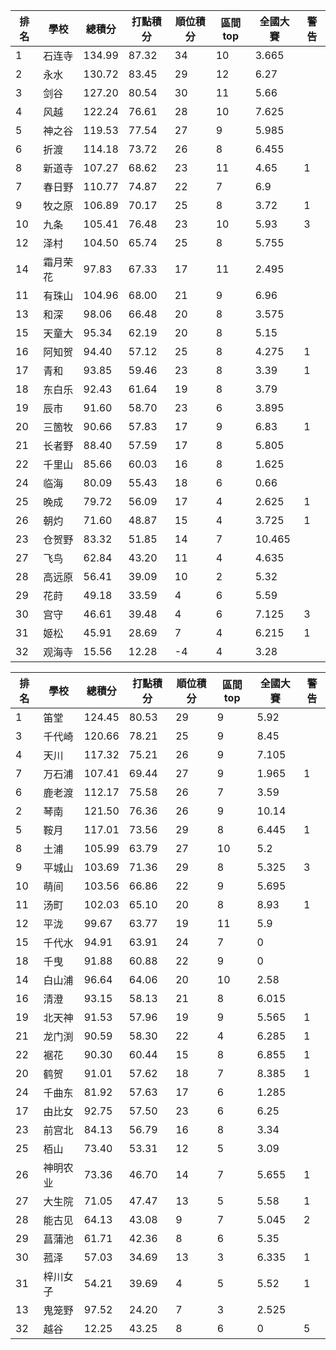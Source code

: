 排名|學校|總積分|打點積分|順位積分|區間top|全國大賽|警告
-|-|-|-|-|-|-|-
1|石连寺|134.99 |87.32 |34|10|3.665|
2|永水|130.72 |83.45 |29|12|6.27|
3|剑谷|127.20 |80.54 |30|11|5.66|
4|风越|122.24 |76.61 |28|10|7.625|
5|神之谷|119.53 |77.54 |27|9|5.985|
6|折渡|114.18 |73.72 |26|8|6.455|
8|新道寺|107.27 |68.62 |23|11|4.65|1
7|春日野|110.77 |74.87 |22|7|6.9|
9|牧之原|106.89 |70.17 |25|8|3.72|1
10|九条|105.41 |76.48 |23|10|5.93|3
12|泽村|104.50 |65.74 |25|8|5.755|
14|霜月荣花|97.83 |67.33 |17|11|2.495|
11|有珠山|104.96 |68.00 |21|9|6.96|
13|和深|98.06 |66.48 |20|8|3.575|
15|天童大|95.34 |62.19 |20|8|5.15|
16|阿知贺|94.40 |57.12 |25|8|4.275|1
17|青和|93.85 |59.46 |23|8|3.39|1
18|东白乐|92.43 |61.64 |19|8|3.79|
19|辰市|91.60 |58.70 |23|6|3.895|
20|三箇牧|90.66 |57.83 |17|9|6.83|1
21|长者野|88.40 |57.59 |17|8|5.805|
22|千里山|85.66 |60.03 |16|8|1.625|
24|临海|80.09 |55.43 |18|6|0.66|
25|晚成|79.72 |56.09 |17|4|2.625|1
26|朝灼|71.60 |48.87 |15|4|3.725|1
23|仓贺野|83.32 |51.85 |14|7|10.465|
27|飞鸟|62.84 |43.20 |11|4|4.635|
28|高远原|56.41 |39.09 |10|2|5.32|
29|花莳|49.18 |33.59 |4|6|5.59|
30|宫守|46.61 |39.48 |4|6|7.125|3
31|姬松|45.91 |28.69 |7|4|6.215|1
32|观海寺|15.56 |12.28 |-4|4|3.28|

排名|學校|總積分|打點積分|順位積分|區間top|全國大賽|警告
-|-|-|-|-|-|-|-
1|笛堂|124.45 |80.53 |29|9|5.92|
3|千代崎|120.66 |78.21 |25|9|8.45|
4|天川|117.32 |75.21 |26|9|7.105|
7|万石浦|107.41 |69.44 |27|9|1.965|1
6|鹿老渡|112.17 |75.58 |26|7|3.59|
2|琴南|121.50 |76.36 |26|9|10.14|
5|鞍月|117.01 |73.56 |29|8|6.445|1
8|土浦|105.99 |63.79 |27|10|5.2|
9|平城山|103.69 |71.36 |29|8|5.325|3
10|萌间|103.56 |66.86 |22|9|5.695|
11|汤町|102.03 |65.10 |20|8|8.93|1
12|平泷|99.67 |63.77 |19|11|5.9|
15|千代水|94.91 |63.91 |24|7|0|
18|千曳|91.88 |60.88 |22|9|0|
14|白山浦|96.64 |64.06 |20|10|2.58|
16|清澄|93.15 |58.13 |21|8|6.015|
19|北天神|91.53 |57.96 |19|9|5.565|1
21|龙门渕|90.59 |58.30 |22|4|6.285|1
22|裾花|90.30 |60.44 |15|8|6.855|1
20|鹤贺|91.01 |57.62 |18|7|8.385|1
24|千曲东|81.92 |57.63 |17|6|1.285|
17|由比女|92.75 |57.50 |23|6|6.25|
23|前宫北|84.13 |56.79 |16|8|3.34|
25|栢山|73.40 |53.31 |12|5|3.09|
26|神明农业|73.36 |46.70 |14|7|5.655|1
27|大生院|71.05 |47.47 |13|5|5.58|1
28|能古见|64.13 |43.08 |9|7|5.045|2
29|菖蒲池|61.71 |42.36 |8|6|5.35|
30|菰泽|57.03 |34.69 |13|3|6.335|1
31|梓川女子|54.21 |39.69 |4|5|5.52|1
13|鬼笼野|97.52 |24.20 |7|3|2.525|
32|越谷|12.25 |43.25 |8|6|0|5
